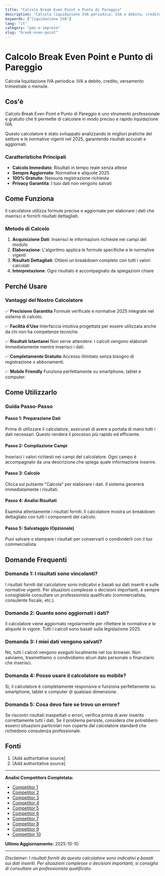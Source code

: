 ```yaml
---
title: "Calcolo Break Even Point e Punto di Pareggio"
description: "Calcola liquidazione IVA periodica: IVA a debito, credito, versamento trimestrale o mensile."
keywords: ["liquidazione IVA"]
lang: "it"
category: "pmi-e-impresa"
slug: "break-even-point"
---
```


# Calcolo Break Even Point e Punto di Pareggio

Calcola liquidazione IVA periodica: IVA a debito, credito, versamento trimestrale o mensile.

## Cos'è

Calcolo Break Even Point e Punto di Pareggio è uno strumento professionale e gratuito che ti permette di calcolare in modo preciso e rapido liquidazione IVA.

Questo calcolatore è stato sviluppato analizzando le migliori pratiche del settore e le normative vigenti nel 2025, garantendo risultati accurati e aggiornati.

### Caratteristiche Principali

- **Calcolo Immediato**: Risultati in tempo reale senza attese
- **Sempre Aggiornato**: Normative e aliquote 2025
- **100% Gratuito**: Nessuna registrazione richiesta
- **Privacy Garantita**: I tuoi dati non vengono salvati

## Come Funziona

Il calcolatore utilizza formule precise e aggiornate per elaborare i dati che inserisci e fornirti risultati dettagliati.

### Metodo di Calcolo

1. **Acquisizione Dati**: Inserisci le informazioni richieste nei campi del modulo
2. **Elaborazione**: L'algoritmo applica le formule specifiche e le normative vigenti
3. **Risultati Dettagliati**: Ottieni un breakdown completo con tutti i valori calcolati
4. **Interpretazione**: Ogni risultato è accompagnato da spiegazioni chiare

## Perché Usare

### Vantaggi del Nostro Calcolatore

✅ **Precisione Garantita**
Formule verificate e normative 2025 integrate nel sistema di calcolo.

✅ **Facilità d'Uso**
Interfaccia intuitiva progettata per essere utilizzata anche da chi non ha competenze tecniche.

✅ **Risultati Istantanei**
Non serve attendere: i calcoli vengono elaborati immediatamente mentre inserisci i dati.

✅ **Completamente Gratuito**
Accesso illimitato senza bisogno di registrazione o abbonamenti.

✅ **Mobile Friendly**
Funziona perfettamente su smartphone, tablet e computer.

## Come Utilizzarlo

### Guida Passo-Passo

#### Passo 1: Preparazione Dati

Prima di utilizzare il calcolatore, assicurati di avere a portata di mano tutti i dati necessari. Questo renderà il processo più rapido ed efficiente.

#### Passo 2: Compilazione Campi

Inserisci i valori richiesti nei campi del calcolatore. Ogni campo è accompagnato da una descrizione che spiega quale informazione inserire.

#### Passo 3: Calcolo

Clicca sul pulsante "Calcola" per elaborare i dati. Il sistema genererà immediatamente i risultati.

#### Passo 4: Analisi Risultati

Esamina attentamente i risultati forniti. Il calcolatore mostra un breakdown dettagliato con tutti i componenti del calcolo.

#### Passo 5: Salvataggio (Opzionale)

Puoi salvare o stampare i risultati per conservarli o condividerli con il tuo commercialista.

## Domande Frequenti

### Domanda 1: I risultati sono vincolanti?

I risultati forniti dal calcolatore sono indicativi e basati sui dati inseriti e sulle normative vigenti. Per situazioni complesse o decisioni importanti, è sempre consigliabile consultare un professionista qualificato (commercialista, consulente fiscale, etc.).

### Domanda 2: Quanto sono aggiornati i dati?

Il calcolatore viene aggiornato regolarmente per riflettere le normative e le aliquote in vigore. Tutti i calcoli sono basati sulla legislazione 2025.

### Domanda 3: I miei dati vengono salvati?

No, tutti i calcoli vengono eseguiti localmente nel tuo browser. Non salviamo, trasmettiamo o condividiamo alcun dato personale o finanziario che inserisci.

### Domanda 4: Posso usare il calcolatore su mobile?

Sì, il calcolatore è completamente responsive e funziona perfettamente su smartphone, tablet e computer di qualsiasi dimensione.

### Domanda 5: Cosa devo fare se trovo un errore?

Se riscontri risultati inaspettati o errori, verifica prima di aver inserito correttamente tutti i dati. Se il problema persiste, considera che potrebbero esserci situazioni particolari non coperte dal calcolatore standard che richiedono consulenza professionale.

## Fonti

1. [Add authoritative source]
2. [Add authoritative source]

---

**Analisi Competitors Completata:**
- [Competitor 1](https://www.teamsystem.com/magazine/glossario/break-even-point/)
- [Competitor 2](https://farenumeri.it/break-even-point/)
- [Competitor 3](https://www.headvisor.it/break-even-point-bep)
- [Competitor 4](https://agicap.com/it/articolo/calcolo-punto-di-pareggio-impresa/)
- [Competitor 5](https://www.almalaboris.com/organismo/blog-lavoro-alma-laboris/67-export-management/2689-break-even-point-come-si-calcola-formula.html)
- [Competitor 6](https://mauriziobianco.it/break-even-calcolarlo-con-excel/)
- [Competitor 7](https://it.wikipedia.org/wiki/Punto_di_pareggio)
- [Competitor 8](https://www.poloinnovativo.it/break-even-point)
- [Competitor 9](https://www.youtube.com/watch?v=u36ksfjvy6g)
- [Competitor 10](https://www.shopify.com/it/blog/calcolare-break-even-point)

**Ultimo Aggiornamento:** 2025-10-10

---

*Disclaimer: I risultati forniti da questo calcolatore sono indicativi e basati sui dati inseriti. Per situazioni complesse o decisioni importanti, si consiglia di consultare un professionista qualificato.*
